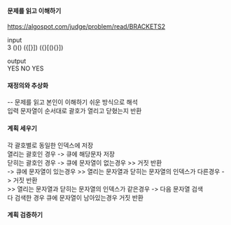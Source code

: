 #### 문제를 읽고 이해하기
https://algospot.com/judge/problem/read/BRACKETS2

input</br>
3
()()
({[}])
({}[(){}])


output</br>
YES
NO
YES
 
#### 재정의와 추상화<br>
-- 문제를 읽고 본인이 이해하기 쉬운 방식으로 해석<br>
입력 문자열이 순서대로 괄호가 열리고 닫혔는지 반환 

#### 계획 세우기<br>
각 괄호별로 동일한 인덱스에 저장<br>
열리는 괄호인 경우 -> 큐에 해당문자 저장<br>
닫히는 괄호인 경우 -> 큐에 문자열이 없는경우 >> 거짓 반환<br>
			-> 큐에 문자열이 있는경우 >> 열리는 문자열과 닫히는 문자열의 인덱스가 다른경우 -> 거짓 반환<br>
							  >> 열리는 문자열과 닫히는 문자열의 인덱스가 같은경우 -> 다음 문자열 검색<br>
다 검색한 경우 큐에 문자열이 남아있는경우 거짓 반환<br>

#### 계획 검증하기
